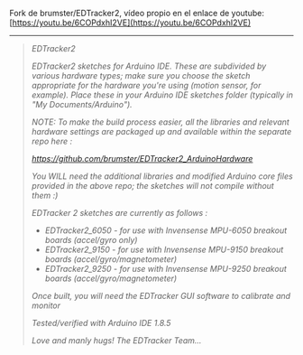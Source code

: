 Fork de brumster/EDTracker2, vídeo propio en el enlace de youtube: [https://youtu.be/6COPdxhI2VE](https://youtu.be/6COPdxhI2VE)

---

><cite>
>EDTracker2
>
>EDTracker2 sketches for Arduino IDE. These are subdivided by various hardware
>types; make sure you choose the sketch appropriate for the hardware you're using
>(motion sensor, for example). Place these in your Arduino IDE sketches folder
>(typically in "My Documents/Arduino").
>
>NOTE: To make the build process easier, all the libraries and relevant hardware
>settings are packaged up and available within the separate repo here :
>
>https://github.com/brumster/EDTracker2_ArduinoHardware
>
>You WILL need the additional libraries and modified Arduino core files provided in the
>above repo; the sketches will not compile without them :)
>
>EDTracker 2 sketches are currently as follows :
>
>- EDTracker2_6050 - for use with Invensense MPU-6050 breakout boards (accel/gyro only)
>- EDTracker2_9150 - for use with Invensense MPU-9150 breakout boards (accel/gyro/magnetometer)
>- EDTracker2_9250 - for use with Invensense MPU-9250 breakout boards (accel/gyro/magnetometer)
>
>Once built, you will need the EDTracker GUI software to calibrate and monitor
>
>Tested/verified with Arduino IDE 1.8.5
>
>Love and manly hugs!
>The EDTracker Team...
></cite>
